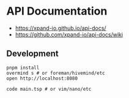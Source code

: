 # API Documentation

- https://xpand-io.github.io/api-docs/
- https://github.com/xpand-io/api-docs/wiki

## Development

```shell
pnpm install
overmind s # or foreman/hivemind/etc
open http://localhost:8080
```

```shell
code main.tsp # or vim/nano/etc
```
